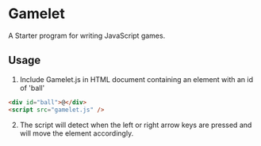 # Gamelet

A Starter program for writing JavaScript games.

## Usage

1. Include Gamelet.js in HTML document containing an
   element with an id of 'ball'

```html
<div id="ball">@</div>
<script src="gamelet.js" />
```

2. The script will detect when the left or right arrow keys are pressed and will move the element accordingly.
